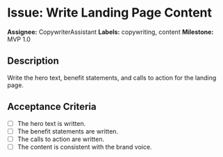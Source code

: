 
# Issue: Write Landing Page Content

**Assignee:** CopywriterAssistant
**Labels:** copywriting, content
**Milestone:** MVP 1.0

## Description

Write the hero text, benefit statements, and calls to action for the landing page.

## Acceptance Criteria

- [ ] The hero text is written.
- [ ] The benefit statements are written.
- [ ] The calls to action are written.
- [ ] The content is consistent with the brand voice.
